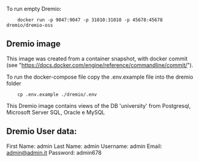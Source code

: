 
To run empty Dremio:
```
    docker run -p 9047:9047 -p 31010:31010 -p 45678:45678 dremio/dremio-oss
```

## Dremio image
This image was created from a container snapshot, with docker commit (see "https://docs.docker.com/engine/reference/commandline/commit/").

To run the docker-compose file copy the .env.example file into the dremio folder
```
    cp .env.example ./dremio/.env
```

This Dremio image contains views of the DB 'university' from Postgresql, Microsoft Server SQL, Oracle e MySQL

## Dremio User data:
First Name: admin
Last Name: admin
Username: admin
Email: admin@admin.it
Password: admin678
